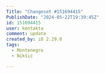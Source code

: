 ```yaml
---
Title: "Changeset #151694415"
PublishDate: "2024-05-22T19:39:45Z"
id: 151694415
user: kentakta
comment: update
created_by: iD 2.29.0
tags:
  - Montenegro
  - Nikšić

---
```

